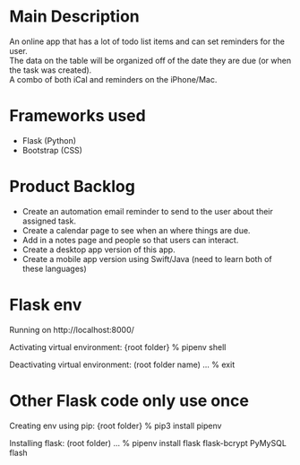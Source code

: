 # Main Description
An online app that has a lot of todo list items and can set reminders for the user.  
The data on the table will be organized off of the date they are due (or when the task was created).  
A combo of both iCal and reminders on the iPhone/Mac.

# Frameworks used
* Flask (Python)
* Bootstrap (CSS)

# Product Backlog
* Create an automation email reminder to send to the user about their assigned task.
* Create a calendar page to see when an where things are due.
* Add in a notes page and people so that users can interact.
* Create a desktop app version of this app.
* Create a mobile app version using Swift/Java (need to learn both of these languages)

# Flask env
Running on http://localhost:8000/

Activating virtual environment:
{root folder} % pipenv shell

Deactivating virtual environment:
(root folder name) ... % exit

# Other Flask code only use once
Creating env using pip:
{root folder} % pip3 install pipenv

Installing flask:
(root folder) ... % pipenv install flask flask-bcrypt PyMySQL flash
